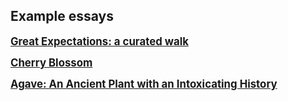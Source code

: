 ## Example essays

**<big>[Great Expectations: a curated walk](examples/dickens.md)</big>**

**<big>[Cherry Blossom](/cherries)</big>**

**<big>[Agave: An Ancient Plant with an Intoxicating History](examples/agave.md)</big>**
